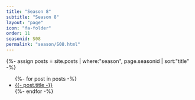 ```yaml
---
title: "Season 8"
subtitle: "Season 8"
layout: "page"
icon: "fa-folder"
order: 11
seasonid: S08
permalink: "season/S08.html"
---
```

{%- assign posts = site.posts | where:"season", page.seasonid | sort:"title"  -%}
<ul>
{%- for post in posts -%}
<li><a href="{{- post.url| prepend:site.url -}}">{{- post.title -}}</a></li>  
{%- endfor -%}
</ul>
